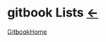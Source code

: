 # gitbook Lists  [←](../gitbook.md)

[GitbookHome](https://ambroserencn.gitbook.io/ambroseren/)

[]()
